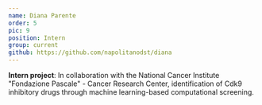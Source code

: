 ```yaml
---
name: Diana Parente
order: 5
pic: 9
position: Intern
group: current
github: https://github.com/napolitanodst/diana
---
```


**Intern project**: In collaboration with the National Cancer Institute "Fondazione Pascale" - Cancer Research Center, identification of Cdk9 inhibitory drugs through machine learning-based computational screening.
